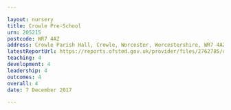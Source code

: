 ```yaml
---

layout: nursery
title: Crowle Pre-School
urn: 205215
postcode: WR7 4AZ
address: Crowle Parish Hall, Crowle, Worcester, Worcestershire, WR7 4AZ
latestReportUrl: https://reports.ofsted.gov.uk/provider/files/2762785/urn/205215.pdf
teaching: 4
development: 4
leadership: 4
outcomes: 4
overall: 4
date: 7 December 2017

---
```


